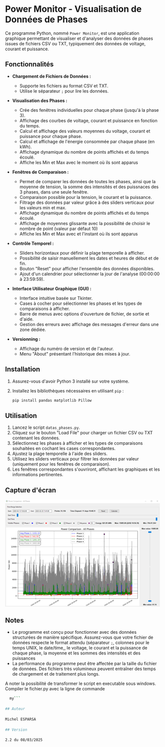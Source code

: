 # Power Monitor - Visualisation de Données de Phases

Ce programme Python, nommé `Power Monitor`, est une application graphique permettant de visualiser et d'analyser des données de phases issues de fichiers CSV ou TXT, typiquement des données de voltage, courant et puissance.

## Fonctionnalités

*   **Chargement de Fichiers de Données :**
    *   Supporte les fichiers au format CSV et TXT.
    *   Utilise le séparateur `;` pour lire les données.

*   **Visualisation des Phases :**
    *   Crée des fenêtres individuelles pour chaque phase (jusqu'à la phase 3).
    *   Affichage des courbes de voltage, courant et puissance en fonction du temps.
    *   Calcul et affichage des valeurs moyennes du voltage, courant et puissance pour chaque phase.
    *   Calcul et affichage de l'énergie consommée par chaque phase (en kWh).
    *   Affichage dynamique du nombre de points affichés et du temps écoulé.
    *   Affiche les Min et Max avec le moment où ils sont apparus

*   **Fenêtres de Comparaison :**
    *   Permet de comparer les données de toutes les phases, ainsi que la moyenne de tension, la somme des intensités et des puissnaces des 3 phases, dans une seule fenêtre.
    *   Comparaison possible pour la tension, le courant et la puissance.
    *   Filtrage des données par valeur grâce à des sliders verticaux pour les valeurs min et max.
    *   Affichage dynamique du nombre de points affichés et du temps écoulé.
    *   Affichage de moyennes glissante avec la possibilité de choisir le nombre de point (valeur par défaut 10)
    *   Affiche les Min et Max avec et l'instant où ils sont apparus

*   **Contrôle Temporel :**
    *   Sliders horizontaux pour définir la plage temporelle à afficher.
    *   Possibilité de saisir manuellement les dates et heures de début et de fin.
    *   Bouton "Reset" pour afficher l'ensemble des données disponibles.
    *   Ajout d'un calendrier pour sélectionner la jour de l'analyse (00:00:00 à 23:59:59).

*   **Interface Utilisateur Graphique (GUI) :**
    *   Interface intuitive basée sur Tkinter.
    *   Cases à cocher pour sélectionner les phases et les types de comparaisons à afficher.
    *   Barre de menus avec options d'ouverture de fichier, de sortie et d'aide.
    *   Gestion des erreurs avec affichage des messages d'erreur dans une zone dédiée.

*   **Versionning :**
    *   Affichage du numéro de version et de l'auteur.
    *   Menu "About" présentant l'historique des mises à jour.

## Installation

1.  Assurez-vous d'avoir Python 3 installé sur votre système.
2.  Installez les bibliothèques nécessaires en utilisant `pip` :

    ```bash
    pip install pandas matplotlib Pillow
    ```

## Utilisation

1.  Lancez le script `datas_phases.py`.
2.  Cliquez sur le bouton "Load File" pour charger un fichier CSV ou TXT contenant les données.
3.  Sélectionnez les phases à afficher et les types de comparaisons souhaitées en cochant les cases correspondantes.
4.  Ajustez la plage temporelle à l'aide des sliders.
5.  Utilisez les sliders verticaux pour filtrer les données par valeur (uniquement pour les fenêtres de comparaison).
6.  Les fenêtres correspondantes s'ouvriront, affichant les graphiques et les informations pertinentes.

## Capture d'écran

![Power Monitor Interface](screenshot.png)


## Notes

*   Le programme est conçu pour fonctionner avec des données structurées de manière spécifique. Assurez-vous que votre fichier de données respecte le format attendu (séparateur `;`, colonnes pour le temps UNIX, le date/time,, le voltage, le courant et la puissance de chaque phase, la moyenne et les sommes des intensités et des puissances
*   La performance du programme peut être affectée par la taille du fichier de données. Des fichiers très volumineux peuvent entraîner des temps de chargement et de traitement plus longs.

A noter la possibilité de transformer le script en executable sous windows. Compiler le fichier.py avec la ligne de commande

  ```bash
    my```

## Auteur

Michel ESPARSA

## Version

2.2 du 08/03/2025
